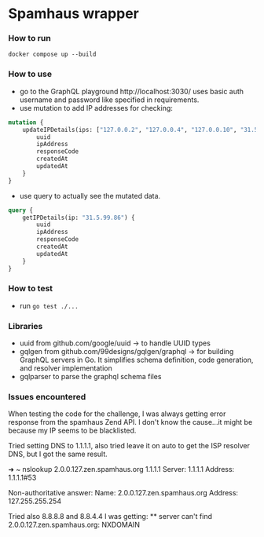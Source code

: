 # Spamhaus wrapper

### How to run

```docker compose up --build```

### How to use
- go to the GraphQL playground http://localhost:3030/ uses basic auth username and password like specified in requirements.
- use mutation to add IP addresses for checking: 
```graphql
mutation {
    updateIPDetails(ips: ["127.0.0.2", "127.0.0.4", "127.0.0.10", "31.5.99.86"]) {
        uuid
        ipAddress
        responseCode
        createdAt
        updatedAt
    }
}
```
- use query to actually see the mutated data.
```graphql
query {
    getIPDetails(ip: "31.5.99.86") {
        uuid
        ipAddress
        responseCode
        createdAt
        updatedAt
    }
}
```

### How to test
- run ```go test ./...```

### Libraries
- uuid from github.com/google/uuid -> to handle UUID types
- gqlgen from github.com/99designs/gqlgen/graphql -> for building GraphQL servers in Go. 
It simplifies schema definition, code generation, and resolver implementation
- gqlparser to parse the graphql schema files

### Issues encountered

When testing the code for the challenge, I was always getting error response from the spamhaus Zend API. 
I don't know the cause...it might be because my IP seems to be blacklisted. 

Tried setting DNS to 1.1.1.1, also tried leave it on auto to get the ISP resolver DNS, but I got the same result.

➜  ~ nslookup 2.0.0.127.zen.spamhaus.org 1.1.1.1
Server:		1.1.1.1
Address:	1.1.1.1#53

Non-authoritative answer:
Name:	2.0.0.127.zen.spamhaus.org
Address: 127.255.255.254

Tried also 8.8.8.8 and 8.8.4.4 I was getting:
** server can't find 2.0.0.127.zen.spamhaus.org: NXDOMAIN

